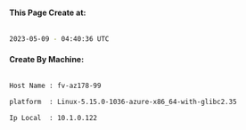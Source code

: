 
   
#### This Page Create at:

```bash

2023-05-09 - 04:40:36 UTC

```

#### Create By Machine:

```bash

Host Name : fv-az178-99

platform  : Linux-5.15.0-1036-azure-x86_64-with-glibc2.35

Ip Local  : 10.1.0.122

```

